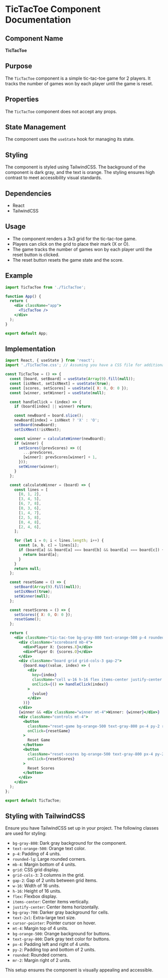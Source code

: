 # TicTacToe Component Documentation

## Component Name
**TicTacToe**

## Purpose
The `TicTacToe` component is a simple tic-tac-toe game for 2 players. It tracks the number of games won by each player until the game is reset.

## Properties
The `TicTacToe` component does not accept any props.

## State Management
The component uses the `useState` hook for managing its state.

## Styling
The component is styled using TailwindCSS. The background of the component is dark gray, and the text is orange. The styling ensures high contrast to meet accessibility visual standards.

## Dependencies
- React
- TailwindCSS

## Usage
- The component renders a 3x3 grid for the tic-tac-toe game.
- Players can click on the grid to place their mark (X or O).
- The game tracks the number of games won by each player until the reset button is clicked.
- The reset button resets the game state and the score.

## Example
```jsx
import TicTacToe from './TicTacToe';

function App() {
  return (
    <div className="app">
      <TicTacToe />
    </div>
  );
}

export default App;
```

## Implementation

```jsx
import React, { useState } from 'react';
import './TicTacToe.css'; // Assuming you have a CSS file for additional styles

const TicTacToe = () => {
  const [board, setBoard] = useState(Array(9).fill(null));
  const [isXNext, setIsXNext] = useState(true);
  const [scores, setScores] = useState({ X: 0, O: 0 });
  const [winner, setWinner] = useState(null);

  const handleClick = (index) => {
    if (board[index] || winner) return;

    const newBoard = board.slice();
    newBoard[index] = isXNext ? 'X' : 'O';
    setBoard(newBoard);
    setIsXNext(!isXNext);

    const winner = calculateWinner(newBoard);
    if (winner) {
      setScores((prevScores) => ({
        ...prevScores,
        [winner]: prevScores[winner] + 1,
      }));
      setWinner(winner);
    }
  };

  const calculateWinner = (board) => {
    const lines = [
      [0, 1, 2],
      [3, 4, 5],
      [6, 7, 8],
      [0, 3, 6],
      [1, 4, 7],
      [2, 5, 8],
      [0, 4, 8],
      [2, 4, 6],
    ];

    for (let i = 0; i < lines.length; i++) {
      const [a, b, c] = lines[i];
      if (board[a] && board[a] === board[b] && board[a] === board[c]) {
        return board[a];
      }
    }
    return null;
  };

  const resetGame = () => {
    setBoard(Array(9).fill(null));
    setIsXNext(true);
    setWinner(null);
  };

  const resetScores = () => {
    setScores({ X: 0, O: 0 });
    resetGame();
  };

  return (
    <div className="tic-tac-toe bg-gray-800 text-orange-500 p-4 rounded-lg">
      <div className="scoreboard mb-4">
        <div>Player X: {scores.X}</div>
        <div>Player O: {scores.O}</div>
      </div>
      <div className="board grid grid-cols-3 gap-2">
        {board.map((value, index) => (
          <div
            key={index}
            className="cell w-16 h-16 flex items-center justify-center bg-gray-700 text-2xl cursor-pointer"
            onClick={() => handleClick(index)}
          >
            {value}
          </div>
        ))}
      </div>
      {winner && <div className="winner mt-4">Winner: {winner}</div>}
      <div className="controls mt-4">
        <button
          className="reset-game bg-orange-500 text-gray-800 px-4 py-2 rounded mr-2"
          onClick={resetGame}
        >
          Reset Game
        </button>
        <button
          className="reset-scores bg-orange-500 text-gray-800 px-4 py-2 rounded"
          onClick={resetScores}
        >
          Reset Scores
        </button>
      </div>
    </div>
  );
};

export default TicTacToe;
```

## Styling with TailwindCSS
Ensure you have TailwindCSS set up in your project. The following classes are used for styling:

- `bg-gray-800`: Dark gray background for the component.
- `text-orange-500`: Orange text color.
- `p-4`: Padding of 4 units.
- `rounded-lg`: Large rounded corners.
- `mb-4`: Margin bottom of 4 units.
- `grid`: CSS grid display.
- `grid-cols-3`: 3 columns in the grid.
- `gap-2`: Gap of 2 units between grid items.
- `w-16`: Width of 16 units.
- `h-16`: Height of 16 units.
- `flex`: Flexbox display.
- `items-center`: Center items vertically.
- `justify-center`: Center items horizontally.
- `bg-gray-700`: Darker gray background for cells.
- `text-2xl`: Extra-large text size.
- `cursor-pointer`: Pointer cursor on hover.
- `mt-4`: Margin top of 4 units.
- `bg-orange-500`: Orange background for buttons.
- `text-gray-800`: Dark gray text color for buttons.
- `px-4`: Padding left and right of 4 units.
- `py-2`: Padding top and bottom of 2 units.
- `rounded`: Rounded corners.
- `mr-2`: Margin right of 2 units.

This setup ensures the component is visually appealing and accessible.